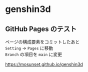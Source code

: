 # genshin3d
## GitHub Pages のテスト
ページの構成要素をコミットしたあと<br>
`Setting` -> `Pages` に移動<br>
`Branch` の項目を `main` に変更<br>

https://mosunset.github.io/genshin3d
